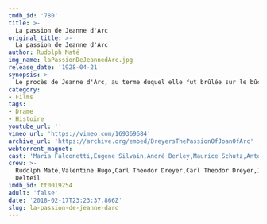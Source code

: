 ```yaml
---
tmdb_id: '780'
title: >-
  La passion de Jeanne d'Arc
original_title: >-
  La passion de Jeanne d'Arc
author: Rudolph Maté
img_name: laPassionDeJeannedArc.jpg
release_date: '1928-04-21'
synopsis: >-
  Le procès de Jeanne d'Arc, au terme duquel elle fut brûlée sur le bûcher.
category:
- Films
tags: 
- Drame
- Histoire
youtube_url: ''
vimeo_url: 'https://vimeo.com/169369684'
archive_url: 'https://archive.org/embed/DreyersThePassionOfJoanOfArc'
webtorrent_magnet:
cast: 'Maria Falconetti,Eugene Silvain,André Berley,Maurice Schutz,Antonin Artaud'
crew: >-
  Rudolph Maté,Valentine Hugo,Carl Theodor Dreyer,Carl Theodor Dreyer,Joseph
  Delteil
imdb_id: tt0019254
adult: 'false'
date: '2018-02-17T23:23:37.866Z'
slug: la-passion-de-jeanne-darc
---
```

